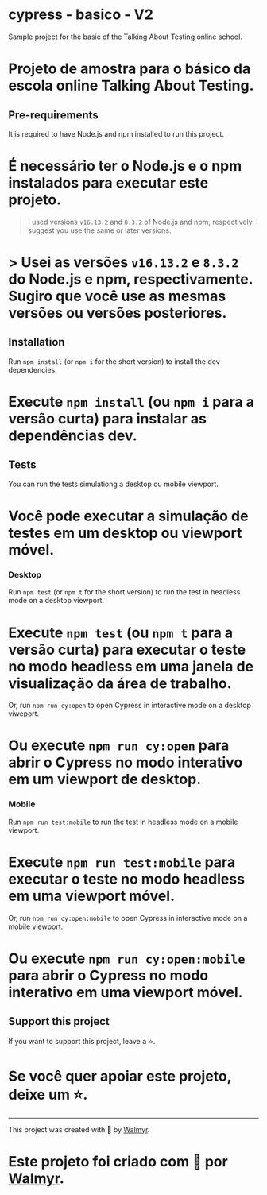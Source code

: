 # cypress - basico - V2

Sample project for the basic of the Talking About Testing online school.
# Projeto de amostra para o básico da escola online Talking About Testing.

## Pre-requirements

It is required to have Node.js and npm installed to run this project.
# É necessário ter o Node.js e o npm instalados para executar este projeto.

> I used versions `v16.13.2` and `8.3.2` of Node.js and npm, respectively. I suggest you use the same or later versions.
# > Usei as versões `v16.13.2` e `8.3.2` do Node.js e npm, respectivamente. Sugiro que você use as mesmas versões ou versões posteriores.

## Installation

Run `npm install` (or `npm i` for the short version) to install the dev dependencies.
# Execute `npm install` (ou `npm i` para a versão curta) para instalar as dependências dev.

## Tests

You can run the tests simulationg a desktop ou mobile viewport.
# Você pode executar a simulação de testes em um desktop ou viewport móvel.

### Desktop

Run `npm test` (or `npm t` for the short version) to run the test in headless mode on a desktop viewport.
# Execute `npm test` (ou `npm t` para a versão curta) para executar o teste no modo headless em uma janela de visualização da área de trabalho.

Or, run `npm run cy:open` to open Cypress in interactive mode on a desktop viweport.
# Ou execute `npm run cy:open` para abrir o Cypress no modo interativo em um viewport de desktop.


### Mobile

Run `npm run test:mobile` to run the test in headless mode on a mobile viewport.
# Execute `npm run test:mobile` para executar o teste no modo headless em uma viewport móvel.

Or, run `npm run cy:open:mobile` to open Cypress in interactive mode on a mobile viewport.
# Ou execute `npm run cy:open:mobile` para abrir o Cypress no modo interativo em uma viewport móvel.

## Support this project

If you want to support this project, leave a ⭐.
# Se você quer apoiar este projeto, deixe um ⭐.

___

This project was created with 💚 by [Walmyr](https://walmyr.dev).
# Este projeto foi criado com 💚 por [Walmyr](https://walmyr.dev).
